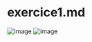 # exercice1.md

![image](https://github.com/user-attachments/assets/01dde43d-43bf-4352-a518-8b1371e2d968)
![image](https://github.com/user-attachments/assets/4aeabc10-0d23-46b6-a70e-49936129780b)
